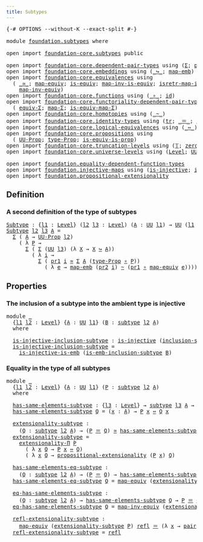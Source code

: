 ```yaml
---
title: Subtypes
---
```


<pre class="Agda"><a id="34" class="Symbol">{-#</a> <a id="38" class="Keyword">OPTIONS</a> <a id="46" class="Pragma">--without-K</a> <a id="58" class="Pragma">--exact-split</a> <a id="72" class="Symbol">#-}</a>

<a id="77" class="Keyword">module</a> <a id="84" href="foundation.subtypes.html" class="Module">foundation.subtypes</a> <a id="104" class="Keyword">where</a>

<a id="111" class="Keyword">open</a> <a id="116" class="Keyword">import</a> <a id="123" href="foundation-core.subtypes.html" class="Module">foundation-core.subtypes</a> <a id="148" class="Keyword">public</a>

<a id="156" class="Keyword">open</a> <a id="161" class="Keyword">import</a> <a id="168" href="foundation-core.dependent-pair-types.html" class="Module">foundation-core.dependent-pair-types</a> <a id="205" class="Keyword">using</a> <a id="211" class="Symbol">(</a><a id="212" href="foundation-core.dependent-pair-types.html#515" class="Record">Σ</a><a id="213" class="Symbol">;</a> <a id="215" href="foundation-core.dependent-pair-types.html#605" class="Field">pr1</a><a id="218" class="Symbol">;</a> <a id="220" href="foundation-core.dependent-pair-types.html#617" class="Field">pr2</a><a id="223" class="Symbol">;</a> <a id="225" href="foundation-core.dependent-pair-types.html#588" class="InductiveConstructor">pair</a><a id="229" class="Symbol">)</a>
<a id="231" class="Keyword">open</a> <a id="236" class="Keyword">import</a> <a id="243" href="foundation-core.embeddings.html" class="Module">foundation-core.embeddings</a> <a id="270" class="Keyword">using</a> <a id="276" class="Symbol">(</a><a id="277" href="foundation-core.embeddings.html#1074" class="Function Operator">_↪_</a><a id="280" class="Symbol">;</a> <a id="282" href="foundation-core.embeddings.html#1217" class="Function">map-emb</a><a id="289" class="Symbol">)</a>
<a id="291" class="Keyword">open</a> <a id="296" class="Keyword">import</a> <a id="303" href="foundation-core.equivalences.html" class="Module">foundation-core.equivalences</a> <a id="332" class="Keyword">using</a>
  <a id="340" class="Symbol">(</a> <a id="342" href="foundation-core.equivalences.html#1621" class="Function Operator">_≃_</a><a id="345" class="Symbol">;</a> <a id="347" href="foundation-core.equivalences.html#1821" class="Function">map-equiv</a><a id="356" class="Symbol">;</a> <a id="358" href="foundation-core.equivalences.html#1556" class="Function">is-equiv</a><a id="366" class="Symbol">;</a> <a id="368" href="foundation-core.equivalences.html#4187" class="Function">map-inv-is-equiv</a><a id="384" class="Symbol">;</a> <a id="386" href="foundation-core.equivalences.html#4395" class="Function">isretr-map-inv-is-equiv</a><a id="409" class="Symbol">;</a>
    <a id="415" href="foundation-core.equivalences.html#5036" class="Function">map-inv-equiv</a><a id="428" class="Symbol">)</a>
<a id="430" class="Keyword">open</a> <a id="435" class="Keyword">import</a> <a id="442" href="foundation-core.functions.html" class="Module">foundation-core.functions</a> <a id="468" class="Keyword">using</a> <a id="474" class="Symbol">(</a><a id="475" href="foundation-core.functions.html#420" class="Function Operator">_∘_</a><a id="478" class="Symbol">;</a> <a id="480" href="foundation-core.functions.html#322" class="Function">id</a><a id="482" class="Symbol">)</a>
<a id="484" class="Keyword">open</a> <a id="489" class="Keyword">import</a> <a id="496" href="foundation-core.functoriality-dependent-pair-types.html" class="Module">foundation-core.functoriality-dependent-pair-types</a> <a id="547" class="Keyword">using</a>
  <a id="555" class="Symbol">(</a> <a id="557" href="foundation-core.functoriality-dependent-pair-types.html#10884" class="Function">equiv-Σ</a><a id="564" class="Symbol">;</a> <a id="566" href="foundation-core.functoriality-dependent-pair-types.html#2466" class="Function">map-Σ</a><a id="571" class="Symbol">;</a> <a id="573" href="foundation-core.functoriality-dependent-pair-types.html#10456" class="Function">is-equiv-map-Σ</a><a id="587" class="Symbol">)</a>
<a id="589" class="Keyword">open</a> <a id="594" class="Keyword">import</a> <a id="601" href="foundation-core.homotopies.html" class="Module">foundation-core.homotopies</a> <a id="628" class="Keyword">using</a> <a id="634" class="Symbol">(</a><a id="635" href="foundation-core.homotopies.html#1249" class="Function Operator">_~_</a><a id="638" class="Symbol">)</a>
<a id="640" class="Keyword">open</a> <a id="645" class="Keyword">import</a> <a id="652" href="foundation-core.identity-types.html" class="Module">foundation-core.identity-types</a> <a id="683" class="Keyword">using</a> <a id="689" class="Symbol">(</a><a id="690" href="foundation-core.identity-types.html#5702" class="Function">tr</a><a id="692" class="Symbol">;</a> <a id="694" href="foundation-core.identity-types.html#1865" class="Function Operator">_＝_</a><a id="697" class="Symbol">;</a> <a id="699" href="foundation-core.identity-types.html#1820" class="InductiveConstructor">refl</a><a id="703" class="Symbol">)</a>
<a id="705" class="Keyword">open</a> <a id="710" class="Keyword">import</a> <a id="717" href="foundation-core.logical-equivalences.html" class="Module">foundation-core.logical-equivalences</a> <a id="754" class="Keyword">using</a> <a id="760" class="Symbol">(</a><a id="761" href="foundation-core.logical-equivalences.html#1038" class="Function Operator">_⇔_</a><a id="764" class="Symbol">)</a>
<a id="766" class="Keyword">open</a> <a id="771" class="Keyword">import</a> <a id="778" href="foundation-core.propositions.html" class="Module">foundation-core.propositions</a> <a id="807" class="Keyword">using</a>
  <a id="815" class="Symbol">(</a> <a id="817" href="foundation-core.propositions.html#1393" class="Function">UU-Prop</a><a id="824" class="Symbol">;</a> <a id="826" href="foundation-core.propositions.html#1495" class="Function">type-Prop</a><a id="835" class="Symbol">;</a> <a id="837" href="foundation-core.propositions.html#3693" class="Function">is-equiv-is-prop</a><a id="853" class="Symbol">)</a>
<a id="855" class="Keyword">open</a> <a id="860" class="Keyword">import</a> <a id="867" href="foundation-core.truncation-levels.html" class="Module">foundation-core.truncation-levels</a> <a id="901" class="Keyword">using</a> <a id="907" class="Symbol">(</a><a id="908" href="foundation-core.truncation-levels.html#395" class="Datatype">𝕋</a><a id="909" class="Symbol">;</a> <a id="911" href="foundation-core.truncation-levels.html#492" class="Function">zero-𝕋</a><a id="917" class="Symbol">)</a>
<a id="919" class="Keyword">open</a> <a id="924" class="Keyword">import</a> <a id="931" href="foundation-core.universe-levels.html" class="Module">foundation-core.universe-levels</a> <a id="963" class="Keyword">using</a> <a id="969" class="Symbol">(</a><a id="970" href="Agda.Primitive.html#597" class="Postulate">Level</a><a id="975" class="Symbol">;</a> <a id="977" href="foundation-core.universe-levels.html#235" class="Primitive">UU</a><a id="979" class="Symbol">;</a> <a id="981" href="Agda.Primitive.html#780" class="Primitive">lsuc</a><a id="985" class="Symbol">;</a> <a id="987" href="Agda.Primitive.html#810" class="Primitive Operator">_⊔_</a><a id="990" class="Symbol">)</a>

<a id="993" class="Keyword">open</a> <a id="998" class="Keyword">import</a> <a id="1005" href="foundation.equality-dependent-function-types.html" class="Module">foundation.equality-dependent-function-types</a>
<a id="1050" class="Keyword">open</a> <a id="1055" class="Keyword">import</a> <a id="1062" href="foundation.injective-maps.html" class="Module">foundation.injective-maps</a> <a id="1088" class="Keyword">using</a> <a id="1094" class="Symbol">(</a><a id="1095" href="foundation.injective-maps.html#1453" class="Function">is-injective</a><a id="1107" class="Symbol">;</a> <a id="1109" href="foundation.injective-maps.html#3789" class="Function">is-injective-is-emb</a><a id="1128" class="Symbol">)</a>
<a id="1130" class="Keyword">open</a> <a id="1135" class="Keyword">import</a> <a id="1142" href="foundation.propositional-extensionality.html" class="Module">foundation.propositional-extensionality</a>
</pre>
## Definition

### A second definition of the type of subtypes

<pre class="Agda"><a id="Subtype"></a><a id="1259" href="foundation.subtypes.html#1259" class="Function">Subtype</a> <a id="1267" class="Symbol">:</a> <a id="1269" class="Symbol">{</a><a id="1270" href="foundation.subtypes.html#1270" class="Bound">l1</a> <a id="1273" class="Symbol">:</a> <a id="1275" href="Agda.Primitive.html#597" class="Postulate">Level</a><a id="1280" class="Symbol">}</a> <a id="1282" class="Symbol">(</a><a id="1283" href="foundation.subtypes.html#1283" class="Bound">l2</a> <a id="1286" href="foundation.subtypes.html#1286" class="Bound">l3</a> <a id="1289" class="Symbol">:</a> <a id="1291" href="Agda.Primitive.html#597" class="Postulate">Level</a><a id="1296" class="Symbol">)</a> <a id="1298" class="Symbol">(</a><a id="1299" href="foundation.subtypes.html#1299" class="Bound">A</a> <a id="1301" class="Symbol">:</a> <a id="1303" href="foundation-core.universe-levels.html#235" class="Primitive">UU</a> <a id="1306" href="foundation.subtypes.html#1270" class="Bound">l1</a><a id="1308" class="Symbol">)</a> <a id="1310" class="Symbol">→</a> <a id="1312" href="foundation-core.universe-levels.html#235" class="Primitive">UU</a> <a id="1315" class="Symbol">(</a><a id="1316" href="foundation.subtypes.html#1270" class="Bound">l1</a> <a id="1319" href="Agda.Primitive.html#810" class="Primitive Operator">⊔</a> <a id="1321" href="Agda.Primitive.html#780" class="Primitive">lsuc</a> <a id="1326" href="foundation.subtypes.html#1283" class="Bound">l2</a> <a id="1329" href="Agda.Primitive.html#810" class="Primitive Operator">⊔</a> <a id="1331" href="Agda.Primitive.html#780" class="Primitive">lsuc</a> <a id="1336" href="foundation.subtypes.html#1286" class="Bound">l3</a><a id="1338" class="Symbol">)</a>
<a id="1340" href="foundation.subtypes.html#1259" class="Function">Subtype</a> <a id="1348" href="foundation.subtypes.html#1348" class="Bound">l2</a> <a id="1351" href="foundation.subtypes.html#1351" class="Bound">l3</a> <a id="1354" href="foundation.subtypes.html#1354" class="Bound">A</a> <a id="1356" class="Symbol">=</a>
  <a id="1360" href="foundation-core.dependent-pair-types.html#515" class="Record">Σ</a> <a id="1362" class="Symbol">(</a> <a id="1364" href="foundation.subtypes.html#1354" class="Bound">A</a> <a id="1366" class="Symbol">→</a> <a id="1368" href="foundation-core.propositions.html#1393" class="Function">UU-Prop</a> <a id="1376" href="foundation.subtypes.html#1348" class="Bound">l2</a><a id="1378" class="Symbol">)</a>
    <a id="1384" class="Symbol">(</a> <a id="1386" class="Symbol">λ</a> <a id="1388" href="foundation.subtypes.html#1388" class="Bound">P</a> <a id="1390" class="Symbol">→</a>
      <a id="1398" href="foundation-core.dependent-pair-types.html#515" class="Record">Σ</a> <a id="1400" class="Symbol">(</a> <a id="1402" href="foundation-core.dependent-pair-types.html#515" class="Record">Σ</a> <a id="1404" class="Symbol">(</a><a id="1405" href="foundation-core.universe-levels.html#235" class="Primitive">UU</a> <a id="1408" href="foundation.subtypes.html#1351" class="Bound">l3</a><a id="1410" class="Symbol">)</a> <a id="1412" class="Symbol">(λ</a> <a id="1415" href="foundation.subtypes.html#1415" class="Bound">X</a> <a id="1417" class="Symbol">→</a> <a id="1419" href="foundation.subtypes.html#1415" class="Bound">X</a> <a id="1421" href="foundation-core.embeddings.html#1074" class="Function Operator">↪</a> <a id="1423" href="foundation.subtypes.html#1354" class="Bound">A</a><a id="1424" class="Symbol">))</a>
        <a id="1435" class="Symbol">(</a> <a id="1437" class="Symbol">λ</a> <a id="1439" href="foundation.subtypes.html#1439" class="Bound">i</a> <a id="1441" class="Symbol">→</a>
          <a id="1453" href="foundation-core.dependent-pair-types.html#515" class="Record">Σ</a> <a id="1455" class="Symbol">(</a> <a id="1457" href="foundation-core.dependent-pair-types.html#605" class="Field">pr1</a> <a id="1461" href="foundation.subtypes.html#1439" class="Bound">i</a> <a id="1463" href="foundation-core.equivalences.html#1621" class="Function Operator">≃</a> <a id="1465" href="foundation-core.dependent-pair-types.html#515" class="Record">Σ</a> <a id="1467" href="foundation.subtypes.html#1354" class="Bound">A</a> <a id="1469" class="Symbol">(</a><a id="1470" href="foundation-core.propositions.html#1495" class="Function">type-Prop</a> <a id="1480" href="foundation-core.functions.html#420" class="Function Operator">∘</a> <a id="1482" href="foundation.subtypes.html#1388" class="Bound">P</a><a id="1483" class="Symbol">))</a>
            <a id="1498" class="Symbol">(</a> <a id="1500" class="Symbol">λ</a> <a id="1502" href="foundation.subtypes.html#1502" class="Bound">e</a> <a id="1504" class="Symbol">→</a> <a id="1506" href="foundation-core.embeddings.html#1217" class="Function">map-emb</a> <a id="1514" class="Symbol">(</a><a id="1515" href="foundation-core.dependent-pair-types.html#617" class="Field">pr2</a> <a id="1519" href="foundation.subtypes.html#1439" class="Bound">i</a><a id="1520" class="Symbol">)</a> <a id="1522" href="foundation-core.homotopies.html#1249" class="Function Operator">~</a> <a id="1524" class="Symbol">(</a><a id="1525" href="foundation-core.dependent-pair-types.html#605" class="Field">pr1</a> <a id="1529" href="foundation-core.functions.html#420" class="Function Operator">∘</a> <a id="1531" href="foundation-core.equivalences.html#1821" class="Function">map-equiv</a> <a id="1541" href="foundation.subtypes.html#1502" class="Bound">e</a><a id="1542" class="Symbol">))))</a>
</pre>
## Properties

### The inclusion of a subtype into the ambient type is injective

<pre class="Agda"><a id="1642" class="Keyword">module</a> <a id="1649" href="foundation.subtypes.html#1649" class="Module">_</a>
  <a id="1653" class="Symbol">{</a><a id="1654" href="foundation.subtypes.html#1654" class="Bound">l1</a> <a id="1657" href="foundation.subtypes.html#1657" class="Bound">l2</a> <a id="1660" class="Symbol">:</a> <a id="1662" href="Agda.Primitive.html#597" class="Postulate">Level</a><a id="1667" class="Symbol">}</a> <a id="1669" class="Symbol">{</a><a id="1670" href="foundation.subtypes.html#1670" class="Bound">A</a> <a id="1672" class="Symbol">:</a> <a id="1674" href="foundation-core.universe-levels.html#235" class="Primitive">UU</a> <a id="1677" href="foundation.subtypes.html#1654" class="Bound">l1</a><a id="1679" class="Symbol">}</a> <a id="1681" class="Symbol">(</a><a id="1682" href="foundation.subtypes.html#1682" class="Bound">B</a> <a id="1684" class="Symbol">:</a> <a id="1686" href="foundation-core.subtypes.html#2275" class="Function">subtype</a> <a id="1694" href="foundation.subtypes.html#1657" class="Bound">l2</a> <a id="1697" href="foundation.subtypes.html#1670" class="Bound">A</a><a id="1698" class="Symbol">)</a>
  <a id="1702" class="Keyword">where</a>
  
  <a id="1713" href="foundation.subtypes.html#1713" class="Function">is-injective-inclusion-subtype</a> <a id="1744" class="Symbol">:</a> <a id="1746" href="foundation.injective-maps.html#1453" class="Function">is-injective</a> <a id="1759" class="Symbol">(</a><a id="1760" href="foundation-core.subtypes.html#2685" class="Function">inclusion-subtype</a> <a id="1778" href="foundation.subtypes.html#1682" class="Bound">B</a><a id="1779" class="Symbol">)</a>
  <a id="1783" href="foundation.subtypes.html#1713" class="Function">is-injective-inclusion-subtype</a> <a id="1814" class="Symbol">=</a>
    <a id="1820" href="foundation.injective-maps.html#3789" class="Function">is-injective-is-emb</a> <a id="1840" class="Symbol">(</a><a id="1841" href="foundation-core.subtypes.html#3783" class="Function">is-emb-inclusion-subtype</a> <a id="1866" href="foundation.subtypes.html#1682" class="Bound">B</a><a id="1867" class="Symbol">)</a>
</pre>
### Equality in the type of all subtypes

<pre class="Agda"><a id="1924" class="Keyword">module</a> <a id="1931" href="foundation.subtypes.html#1931" class="Module">_</a>
  <a id="1935" class="Symbol">{</a><a id="1936" href="foundation.subtypes.html#1936" class="Bound">l1</a> <a id="1939" href="foundation.subtypes.html#1939" class="Bound">l2</a> <a id="1942" class="Symbol">:</a> <a id="1944" href="Agda.Primitive.html#597" class="Postulate">Level</a><a id="1949" class="Symbol">}</a> <a id="1951" class="Symbol">{</a><a id="1952" href="foundation.subtypes.html#1952" class="Bound">A</a> <a id="1954" class="Symbol">:</a> <a id="1956" href="foundation-core.universe-levels.html#235" class="Primitive">UU</a> <a id="1959" href="foundation.subtypes.html#1936" class="Bound">l1</a><a id="1961" class="Symbol">}</a> <a id="1963" class="Symbol">(</a><a id="1964" href="foundation.subtypes.html#1964" class="Bound">P</a> <a id="1966" class="Symbol">:</a> <a id="1968" href="foundation-core.subtypes.html#2275" class="Function">subtype</a> <a id="1976" href="foundation.subtypes.html#1939" class="Bound">l2</a> <a id="1979" href="foundation.subtypes.html#1952" class="Bound">A</a><a id="1980" class="Symbol">)</a>
  <a id="1984" class="Keyword">where</a>

  <a id="1993" href="foundation.subtypes.html#1993" class="Function">has-same-elements-subtype</a> <a id="2019" class="Symbol">:</a> <a id="2021" class="Symbol">{</a><a id="2022" href="foundation.subtypes.html#2022" class="Bound">l3</a> <a id="2025" class="Symbol">:</a> <a id="2027" href="Agda.Primitive.html#597" class="Postulate">Level</a><a id="2032" class="Symbol">}</a> <a id="2034" class="Symbol">→</a> <a id="2036" href="foundation-core.subtypes.html#2275" class="Function">subtype</a> <a id="2044" href="foundation.subtypes.html#2022" class="Bound">l3</a> <a id="2047" href="foundation.subtypes.html#1952" class="Bound">A</a> <a id="2049" class="Symbol">→</a> <a id="2051" href="foundation-core.universe-levels.html#235" class="Primitive">UU</a> <a id="2054" class="Symbol">(</a><a id="2055" href="foundation.subtypes.html#1936" class="Bound">l1</a> <a id="2058" href="Agda.Primitive.html#810" class="Primitive Operator">⊔</a> <a id="2060" href="foundation.subtypes.html#1939" class="Bound">l2</a> <a id="2063" href="Agda.Primitive.html#810" class="Primitive Operator">⊔</a> <a id="2065" href="foundation.subtypes.html#2022" class="Bound">l3</a><a id="2067" class="Symbol">)</a>
  <a id="2071" href="foundation.subtypes.html#1993" class="Function">has-same-elements-subtype</a> <a id="2097" href="foundation.subtypes.html#2097" class="Bound">Q</a> <a id="2099" class="Symbol">=</a> <a id="2101" class="Symbol">(</a><a id="2102" href="foundation.subtypes.html#2102" class="Bound">x</a> <a id="2104" class="Symbol">:</a> <a id="2106" href="foundation.subtypes.html#1952" class="Bound">A</a><a id="2107" class="Symbol">)</a> <a id="2109" class="Symbol">→</a> <a id="2111" href="foundation.subtypes.html#1964" class="Bound">P</a> <a id="2113" href="foundation.subtypes.html#2102" class="Bound">x</a> <a id="2115" href="foundation-core.logical-equivalences.html#1038" class="Function Operator">⇔</a> <a id="2117" href="foundation.subtypes.html#2097" class="Bound">Q</a> <a id="2119" href="foundation.subtypes.html#2102" class="Bound">x</a>

  <a id="2124" href="foundation.subtypes.html#2124" class="Function">extensionality-subtype</a> <a id="2147" class="Symbol">:</a>
    <a id="2153" class="Symbol">(</a><a id="2154" href="foundation.subtypes.html#2154" class="Bound">Q</a> <a id="2156" class="Symbol">:</a> <a id="2158" href="foundation-core.subtypes.html#2275" class="Function">subtype</a> <a id="2166" href="foundation.subtypes.html#1939" class="Bound">l2</a> <a id="2169" href="foundation.subtypes.html#1952" class="Bound">A</a><a id="2170" class="Symbol">)</a> <a id="2172" class="Symbol">→</a> <a id="2174" class="Symbol">(</a><a id="2175" href="foundation.subtypes.html#1964" class="Bound">P</a> <a id="2177" href="foundation-core.identity-types.html#1865" class="Function Operator">＝</a> <a id="2179" href="foundation.subtypes.html#2154" class="Bound">Q</a><a id="2180" class="Symbol">)</a> <a id="2182" href="foundation-core.equivalences.html#1621" class="Function Operator">≃</a> <a id="2184" href="foundation.subtypes.html#1993" class="Function">has-same-elements-subtype</a> <a id="2210" href="foundation.subtypes.html#2154" class="Bound">Q</a>
  <a id="2214" href="foundation.subtypes.html#2124" class="Function">extensionality-subtype</a> <a id="2237" class="Symbol">=</a>
    <a id="2243" href="foundation.equality-dependent-function-types.html#2224" class="Function">extensionality-Π</a> <a id="2260" href="foundation.subtypes.html#1964" class="Bound">P</a>
      <a id="2268" class="Symbol">(</a> <a id="2270" class="Symbol">λ</a> <a id="2272" href="foundation.subtypes.html#2272" class="Bound">x</a> <a id="2274" href="foundation.subtypes.html#2274" class="Bound">Q</a> <a id="2276" class="Symbol">→</a> <a id="2278" href="foundation.subtypes.html#1964" class="Bound">P</a> <a id="2280" href="foundation.subtypes.html#2272" class="Bound">x</a> <a id="2282" href="foundation-core.logical-equivalences.html#1038" class="Function Operator">⇔</a> <a id="2284" href="foundation.subtypes.html#2274" class="Bound">Q</a><a id="2285" class="Symbol">)</a>
      <a id="2293" class="Symbol">(</a> <a id="2295" class="Symbol">λ</a> <a id="2297" href="foundation.subtypes.html#2297" class="Bound">x</a> <a id="2299" href="foundation.subtypes.html#2299" class="Bound">Q</a> <a id="2301" class="Symbol">→</a> <a id="2303" href="foundation.propositional-extensionality.html#2835" class="Function">propositional-extensionality</a> <a id="2332" class="Symbol">(</a><a id="2333" href="foundation.subtypes.html#1964" class="Bound">P</a> <a id="2335" href="foundation.subtypes.html#2297" class="Bound">x</a><a id="2336" class="Symbol">)</a> <a id="2338" href="foundation.subtypes.html#2299" class="Bound">Q</a><a id="2339" class="Symbol">)</a>

  <a id="2344" href="foundation.subtypes.html#2344" class="Function">has-same-elements-eq-subtype</a> <a id="2373" class="Symbol">:</a>
    <a id="2379" class="Symbol">(</a><a id="2380" href="foundation.subtypes.html#2380" class="Bound">Q</a> <a id="2382" class="Symbol">:</a> <a id="2384" href="foundation-core.subtypes.html#2275" class="Function">subtype</a> <a id="2392" href="foundation.subtypes.html#1939" class="Bound">l2</a> <a id="2395" href="foundation.subtypes.html#1952" class="Bound">A</a><a id="2396" class="Symbol">)</a> <a id="2398" class="Symbol">→</a> <a id="2400" class="Symbol">(</a><a id="2401" href="foundation.subtypes.html#1964" class="Bound">P</a> <a id="2403" href="foundation-core.identity-types.html#1865" class="Function Operator">＝</a> <a id="2405" href="foundation.subtypes.html#2380" class="Bound">Q</a><a id="2406" class="Symbol">)</a> <a id="2408" class="Symbol">→</a> <a id="2410" href="foundation.subtypes.html#1993" class="Function">has-same-elements-subtype</a> <a id="2436" href="foundation.subtypes.html#2380" class="Bound">Q</a>
  <a id="2440" href="foundation.subtypes.html#2344" class="Function">has-same-elements-eq-subtype</a> <a id="2469" href="foundation.subtypes.html#2469" class="Bound">Q</a> <a id="2471" class="Symbol">=</a> <a id="2473" href="foundation-core.equivalences.html#1821" class="Function">map-equiv</a> <a id="2483" class="Symbol">(</a><a id="2484" href="foundation.subtypes.html#2124" class="Function">extensionality-subtype</a> <a id="2507" href="foundation.subtypes.html#2469" class="Bound">Q</a><a id="2508" class="Symbol">)</a>

  <a id="2513" href="foundation.subtypes.html#2513" class="Function">eq-has-same-elements-subtype</a> <a id="2542" class="Symbol">:</a>
    <a id="2548" class="Symbol">(</a><a id="2549" href="foundation.subtypes.html#2549" class="Bound">Q</a> <a id="2551" class="Symbol">:</a> <a id="2553" href="foundation-core.subtypes.html#2275" class="Function">subtype</a> <a id="2561" href="foundation.subtypes.html#1939" class="Bound">l2</a> <a id="2564" href="foundation.subtypes.html#1952" class="Bound">A</a><a id="2565" class="Symbol">)</a> <a id="2567" class="Symbol">→</a> <a id="2569" href="foundation.subtypes.html#1993" class="Function">has-same-elements-subtype</a> <a id="2595" href="foundation.subtypes.html#2549" class="Bound">Q</a> <a id="2597" class="Symbol">→</a> <a id="2599" href="foundation.subtypes.html#1964" class="Bound">P</a> <a id="2601" href="foundation-core.identity-types.html#1865" class="Function Operator">＝</a> <a id="2603" href="foundation.subtypes.html#2549" class="Bound">Q</a>
  <a id="2607" href="foundation.subtypes.html#2513" class="Function">eq-has-same-elements-subtype</a> <a id="2636" href="foundation.subtypes.html#2636" class="Bound">Q</a> <a id="2638" class="Symbol">=</a> <a id="2640" href="foundation-core.equivalences.html#5036" class="Function">map-inv-equiv</a> <a id="2654" class="Symbol">(</a><a id="2655" href="foundation.subtypes.html#2124" class="Function">extensionality-subtype</a> <a id="2678" href="foundation.subtypes.html#2636" class="Bound">Q</a><a id="2679" class="Symbol">)</a>

  <a id="2684" href="foundation.subtypes.html#2684" class="Function">refl-extensionality-subtype</a> <a id="2712" class="Symbol">:</a>
    <a id="2718" href="foundation-core.equivalences.html#1821" class="Function">map-equiv</a> <a id="2728" class="Symbol">(</a><a id="2729" href="foundation.subtypes.html#2124" class="Function">extensionality-subtype</a> <a id="2752" href="foundation.subtypes.html#1964" class="Bound">P</a><a id="2753" class="Symbol">)</a> <a id="2755" href="foundation-core.identity-types.html#1820" class="InductiveConstructor">refl</a> <a id="2760" href="foundation-core.identity-types.html#1865" class="Function Operator">＝</a> <a id="2762" class="Symbol">(λ</a> <a id="2765" href="foundation.subtypes.html#2765" class="Bound">x</a> <a id="2767" class="Symbol">→</a> <a id="2769" href="foundation-core.dependent-pair-types.html#588" class="InductiveConstructor">pair</a> <a id="2774" href="foundation-core.functions.html#322" class="Function">id</a> <a id="2777" href="foundation-core.functions.html#322" class="Function">id</a><a id="2779" class="Symbol">)</a>
  <a id="2783" href="foundation.subtypes.html#2684" class="Function">refl-extensionality-subtype</a> <a id="2811" class="Symbol">=</a> <a id="2813" href="foundation-core.identity-types.html#1820" class="InductiveConstructor">refl</a>
</pre>